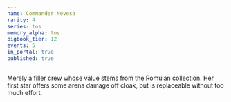 ```yaml
---
name: Commander Nevesa
rarity: 4
series: tos
memory_alpha: tos
bigbook_tier: 12
events: 5
in_portal: true
published: true
---
```


Merely a filler crew whose value stems from the Romulan collection. Her first star offers some arena damage off cloak, but is replaceable without too much effort.
